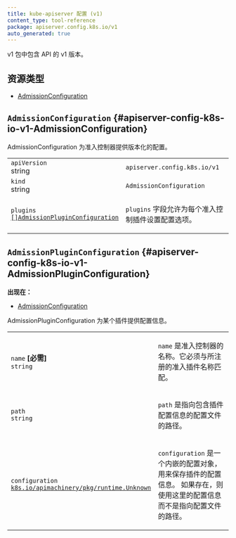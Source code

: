 ```yaml
---
title: kube-apiserver 配置 (v1)
content_type: tool-reference
package: apiserver.config.k8s.io/v1
auto_generated: true
---
```



<p>v1 包中包含 API 的 v1 版本。</p>

## 资源类型

- [AdmissionConfiguration](#apiserver-config-k8s-io-v1-AdmissionConfiguration)

## `AdmissionConfiguration`     {#apiserver-config-k8s-io-v1-AdmissionConfiguration}

<p>AdmissionConfiguration 为准入控制器提供版本化的配置。</p>

<table class="table">
<tbody>

<tr><td><code>apiVersion</code><br/>string</td><td><code>apiserver.config.k8s.io/v1</code></td></tr>
<tr><td><code>kind</code><br/>string</td><td><code>AdmissionConfiguration</code></td></tr>

<tr><td><code>plugins</code><br/>
<a href="#apiserver-config-k8s-io-v1-AdmissionPluginConfiguration"><code>[]AdmissionPluginConfiguration</code></a>
</td>
<td>
  <p><code>plugins</code> 字段允许为每个准入控制插件设置配置选项。</p>
</td>
</tr>

</tbody>
</table>

## `AdmissionPluginConfiguration`     {#apiserver-config-k8s-io-v1-AdmissionPluginConfiguration}

**出现在：**

- [AdmissionConfiguration](#apiserver-config-k8s-io-v1-AdmissionConfiguration)

<p>AdmissionPluginConfiguration 为某个插件提供配置信息。</p>

<table class="table">
<tbody>

<tr><td><code>name</code> <B>[必需]</B><br/>
<code>string</code>
</td>
<td>
  <p><code>name</code> 是准入控制器的名称。它必须与所注册的准入插件名称匹配。</p>
</td>
</tr>

<tr><td><code>path</code><br/>
<code>string</code>
</td>
<td>
  <p><code>path</code> 是指向包含插件配置信息的配置文件的路径。</p>
</td>
</tr>

<tr><td><code>configuration</code><br/>
<a href="https://pkg.go.dev/k8s.io/apimachinery/pkg/runtime#Unknown"><code>k8s.io/apimachinery/pkg/runtime.Unknown</code></a>
</td>
<td>
  <p><code>configuration</code> 是一个内嵌的配置对象，用来保存插件的配置信息。
  如果存在，则使用这里的配置信息而不是指向配置文件的路径。</p>
</td>
</tr>

</tbody>
</table>

